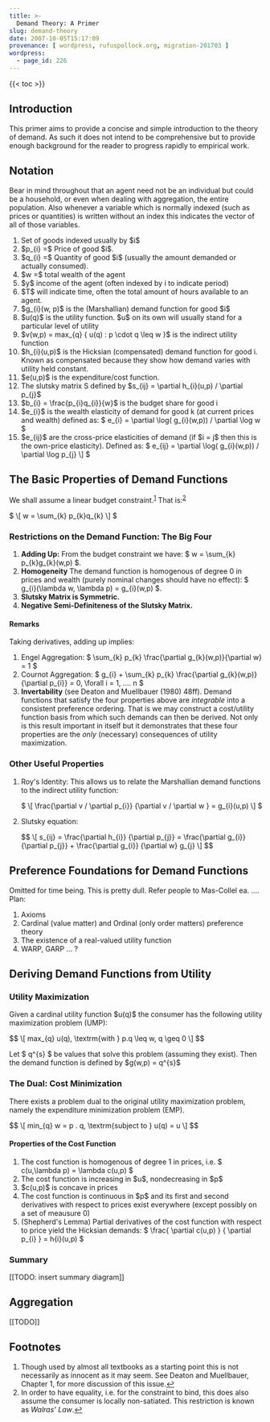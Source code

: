 ```yaml
---
title: >-
  Demand Theory: A Primer
slug: demand-theory
date: 2007-10-05T15:17:09
provenance: [ wordpress, rufuspollock.org, migration-201703 ]
wordpress:
  - page_id: 226
---
```


{{< toc >}}

<h2>Introduction</h2>
<p>This primer aims to provide a concise and simple introduction to the theory of demand. As such it does not intend to be comprehensive but to provide enough background for the reader to progress rapidly to empirical work.
</p>

<h2>Notation</h2>
<p>  Bear in mind throughout that an agent need not be an individual but could be a household, or even when dealing with aggregation, the entire population. Also whenever a variable which is normally indexed (such as prices or quantities) is written without an index this indicates the vector of all of those variables.
</p>
<ol>
 <li>
     Set of goods indexed usually by $i$
 </li>

 <li>
     $p_{i} =$ Price of good $i$.
 </li>

 <li>
     $q_{i} =$ Quantity of good $i$ (usually the amount demanded or actually consumed).
 </li>

 <li>
     $w =$ total wealth of the agent
 </li>

 <li>
     $y$ income of the agent (often indexed by i to indicate period)
 </li>

 <li>
     $T$ will indicate time, often the total amount of hours available to an agent.
 </li>

 <li>
     $g_{i}(w, p)$ is the (Marshallian) demand function for good $i$
 </li>

 <li>
     $u(q)$ is the utility function. $u$ on its own will usually stand for a particular level of utility
 </li>

 <li>
     $v(w,p) = max_{q} { u(q) : p \cdot q \leq w }$ is the indirect utility function
 </li>

 <li>
     $h_{i}(u,p)$ is the Hicksian (compensated) demand function for good i. Known as compensated because they show how demand varies with utility held constant.
 </li>

 <li>
     $e(u,p)$ is the expenditure/cost function.
 </li>

 <li>
     The slutsky matrix S defined by $s_{ij} = \partial h_{i}(u,p) / \partial p_{j}$
 </li>

 <li>
     $b_{i} = \frac{p_{i}q_{i}}{w}$ is the budget share for good i
 </li>

 <li>
     $e_{i}$ is the wealth elasticity of demand for good k (at current prices and wealth) defined as: $ e_{i} = \partial \log( g_{i}(w,p)) / \partial \log w $
 </li>

 <li>
     $e_{ij}$ are the cross-price elasticities of demand (if $i = j$ then this is the own-price elasticity). Defined as: $ e_{ij} = \partial \log( g_{i}(w,p)) / \partial \log p_{j} \] $
 </li>
</ol>

<h2>The Basic Properties of Demand Functions</h2>
<p>We shall assume a linear budget constraint.<sup id="fnr1-469267910"><a href="#fn1-469267910">1</a></sup> That is:<sup id="fnr2-469267910"><a href="#fn2-469267910">2</a></sup>
</p>
<p>$ \[ w = \sum_{k} p_{k}q_{k} \] $
</p>

<h3>Restrictions on the Demand Function: The Big Four</h3>
<ol>
 <li>
     <strong>Adding Up:</strong> From the budget constraint we have: $ w = \sum_{k} p_{k}g_{k}(w,p) $.
 </li>

 <li>
     <strong>Homogeneity</strong> The demand function is homogenous of degree 0 in prices and wealth (purely nominal changes should have no effect): $ g_{i}(\lambda w, \lambda p) = g_{i}(w,p) $.
 </li>

 <li>
     <strong>Slutsky Matrix is Symmetric.</strong>
 </li>

 <li>
     <strong>Negative Semi-Definiteness of the Slutsky Matrix.</strong>
  <br />
 </li>
</ol>

<h4>Remarks</h4>
<p>Taking derivatives, adding up implies:
</p>
<ol>
 <li>
     Engel Aggregation: $ \sum_{k} p_{k} \frac{\partial g_{k}(w,p)}{\partial w} = 1 $
 </li>

 <li>
     Cournot Aggregation: $ g_{i} + \sum_{k} p_{k} \frac{\partial g_{k}(w,p)}{\partial p_{i}} = 0, \forall i = 1, .... n $
 </li>

 <li>
     <strong>Invertability</strong> (see Deaton and Muellbauer (1980) 48ff). Demand functions that satisfy the four properties above are <em>integrable</em> into a consistent preference ordering. That is we may construct a cost/utility function basis from which such demands can then be derived. Not only is this result important in itself  but it demonstrates that these four properties are the <em>only</em> (necessary) consequences of utility maximization.
 </li>
</ol>

<h3>Other Useful Properties</h3>
<ol>
 <li><p>Roy's Identity: This allows us to relate the Marshallian demand functions to the indirect utility function:
</p>
<p> $ \[ \frac{\partial v / \partial p_{i}} {\partial v / \partial w } = g_{i}(u,p) \] $
</p>

 </li>

 <li><p>Slutsky equation:
</p>
<p> $$ \[
    s_{ij} = \frac{\partial h_{i}} {\partial p_{j}} = \frac{\partial g_{i}} {\partial p_{j}}
           + \frac{\partial g_{i}} {\partial w} g_{j}
    \] $$
</p>

 </li>
</ol>

<h2>Preference Foundations for Demand Functions</h2>
<p>Omitted for time being. This is pretty dull. Refer people to Mas-Collel ea. .... Plan:
</p>
<ol>
 <li>
     Axioms
 </li>

 <li>
     Cardinal (value matter) and Ordinal (only order matters) preference theory
 </li>

 <li>
     The existence of a real-valued utility function
 </li>

 <li>
     WARP, GARP ... ?
 </li>
</ol>

<h2>Deriving Demand Functions from Utility</h2>

<h3>Utility Maximization</h3>
<p>Given a cardinal utility function $u(q)$ the consumer has the following utility maximization problem (UMP):
</p>
<p>$$ \[ max_{q} u(q), \textrm{with } p.q \leq w, q \geq 0 \] $$
</p>
<p>Let $ q^{s} $ be values that solve this problem (assuming they exist). Then the demand function is defined by $g(w,p) = q^{s}$
     <br />
</p>

<h3>The Dual: Cost Minimization</h3>
<p>There exists a problem dual to the original utility maximization problem, namely the expenditure minimization problem (EMP).
</p>
<p>$$ \[ min_{q} w = p . q, \textrm{subject to } u(q) = u \] $$
</p>

<h4>Properties of the Cost Function</h4>
<ol>
 <li>
     The cost function is homogenous of degree 1 in prices, i.e. $ c(u,\lambda p) = \lambda c(u,p) $
 </li>

 <li>
     The cost function is increasing in $u$, nondecreasing in $p$
 </li>

 <li>
     $c(u,p)$ is concave in prices
 </li>

 <li>
     The cost function is continuous in $p$ and its first and second derivatives with respect to prices exist everywhere (except possibly on a set of meausure 0)
 </li>

 <li>
     (Shepherd's Lemma) Partial derivatives of the cost function with respect to price yield the Hicksian demands: $ \frac{ \partial c(u,p) } { \partial p_{i} } = h{i}(u,p) $
 </li>
</ol>

<h3>Summary</h3>
<p>[[TODO: insert summary diagram]]
</p>

<h2>Aggregation</h2>
<p>[[TODO]]
</p>

<h2>Footnotes</h2>

<div class="footnote"><ol>
 <li id="fn1-469267910">
     Though used by almost all textbooks as a starting point this is not necessarily as innocent as it may seem. See Deaton and Muellbauer, Chapter 1, for more discussion of this issue.<a href="#fnr1-469267910" class="footnoteBackLink" title="Jump back to footnote 1 in the text">&#8617;</a>
 </li>

 <li id="fn2-469267910">
     In order to have equality, i.e. for the constraint to bind, this does also assume the consumer is locally non-satiated. This restriction is known as <em>Walras' Law</em>.<a href="#fnr2-469267910" class="footnoteBackLink" title="Jump back to footnote 1 in the text">&#8617;</a>
 </li>
</ol>
</div>
